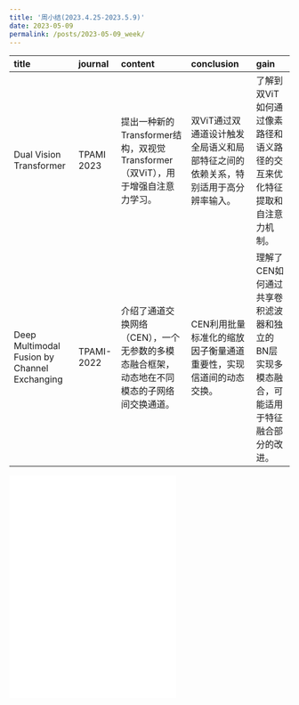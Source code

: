 ```yaml
---
title: '周小结(2023.4.25-2023.5.9)'
date: 2023-05-09
permalink: /posts/2023-05-09_week/
---
```

| title                                        | journal    | content                                                                                     | conclusion                                                                        | gain                                                                                      |
|:---------------------------------------------|:-----------|:--------------------------------------------------------------------------------------------|:----------------------------------------------------------------------------------|:------------------------------------------------------------------------------------------|
| Dual Vision Transformer                      | TPAMI 2023 | 提出一种新的Transformer结构，双视觉Transformer（双ViT），用于增强自注意力学习。             | 双ViT通过双通道设计触发全局语义和局部特征之间的依赖关系，特别适用于高分辨率输入。 | 了解到双ViT如何通过像素路径和语义路径的交互来优化特征提取和自注意力机制。                 |
| Deep Multimodal Fusion by Channel Exchanging | TPAMI-2022 | 介绍了通道交换网络（CEN），一个无参数的多模态融合框架，动态地在不同模态的子网络间交换通道。 | CEN利用批量标准化的缩放因子衡量通道重要性，实现信道间的动态交换。                 | 理解了CEN如何通过共享卷积滤波器和独立的BN层实现多模态融合，可能适用于特征融合部分的改进。 |

<embed src="/files/post/2023-05-09-week.pdf" type="application/pdf" height="400px" />
    